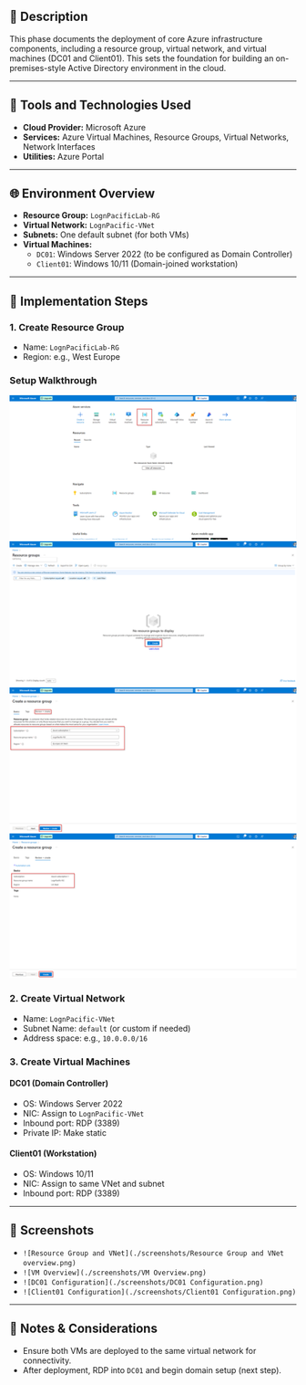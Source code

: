## 📘 Description
This phase documents the deployment of core Azure infrastructure components, including a resource group, virtual network, and virtual machines (DC01 and Client01). This sets the foundation for building an on-premises-style Active Directory environment in the cloud.

---

## 🧰 Tools and Technologies Used
- **Cloud Provider:** Microsoft Azure
- **Services:** Azure Virtual Machines, Resource Groups, Virtual Networks, Network Interfaces
- **Utilities:** Azure Portal

---

## 🌐 Environment Overview
- **Resource Group:** `LognPacificLab-RG`
- **Virtual Network:** `LognPacific-VNet`
- **Subnets:** One default subnet (for both VMs)
- **Virtual Machines:**
  - `DC01`: Windows Server 2022 (to be configured as Domain Controller)
  - `Client01`: Windows 10/11 (Domain-joined workstation)

---

## 🚀 Implementation Steps
### 1. Create Resource Group
- Name: `LognPacificLab-RG`
- Region: e.g., West Europe
### Setup Walkthrough
![[Resource Group](./screenshots/resource-group/small/RG-Step-01.png)](./screenshots/resource-group/RG-Step-01.png)
![Resource Group](./screenshots/resource-group/RG-Step-02.png)
![Resource Group](./screenshots/resource-group/RG-Step-03.png)
![Resource Group](./screenshots/resource-group/RG-Step-04.png)

### 2. Create Virtual Network
- Name: `LognPacific-VNet`
- Subnet Name: `default` (or custom if needed)
- Address space: e.g., `10.0.0.0/16`

### 3. Create Virtual Machines
#### DC01 (Domain Controller)
- OS: Windows Server 2022
- NIC: Assign to `LognPacific-VNet`
- Inbound port: RDP (3389)
- Private IP: Make static

#### Client01 (Workstation)
- OS: Windows 10/11
- NIC: Assign to same VNet and subnet
- Inbound port: RDP (3389)

---

## 📸 Screenshots
- `![Resource Group and VNet](./screenshots/Resource Group and VNet overview.png)`
- `![VM Overview](./screenshots/VM Overview.png)`
- `![DC01 Configuration](./screenshots/DC01 Configuration.png)`
- `![Client01 Configuration](./screenshots/Client01 Configuration.png)`

---

## 📌 Notes & Considerations
- Ensure both VMs are deployed to the same virtual network for connectivity.
- After deployment, RDP into `DC01` and begin domain setup (next step).